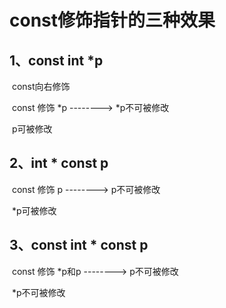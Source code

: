 # const修饰指针的三种效果

## 1、const	int	*p

​		const向右修饰

​		const 修饰 *p -------->  *p不可被修改

​											  p可被修改

## 2、int	*  const 	p



​		const 修饰 p -------->  p不可被修改

​										  *p可被修改

## 3、const	int	*  const	p

​		const 修饰 *p和p -------->  p不可被修改

​										         *p不可被修改